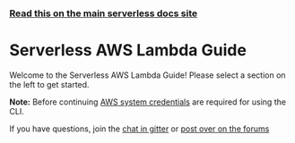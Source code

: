 <!--
title: Serverless - AWS Guide
menuText: AWS
layout: Doc
-->

<!-- DOCS-SITE-LINK:START automatically generated  -->
### [Read this on the main serverless docs site](https://www.serverless.com/framework/docs/providers/aws/guide/)
<!-- DOCS-SITE-LINK:END -->

# Serverless AWS Lambda Guide

Welcome to the Serverless AWS Lambda Guide!  Please select a section on the left to get started.

**Note:** Before continuing [AWS system credentials](./guide/credentials/) are required for using the CLI.

If you have questions, join the [chat in gitter](https://gitter.im/serverless/serverless) or [post over on the forums](https://gitter.im/serverless/serverless)
